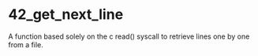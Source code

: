 # 42_get_next_line
A function based solely on the c read() syscall to retrieve lines one by one from a file.
